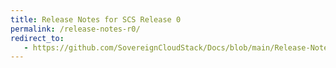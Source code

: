 ```yaml
---
title: Release Notes for SCS Release 0
permalink: /release-notes-r0/
redirect_to:
   - https://github.com/SovereignCloudStack/Docs/blob/main/Release-Notes/Release0.md
---
```

